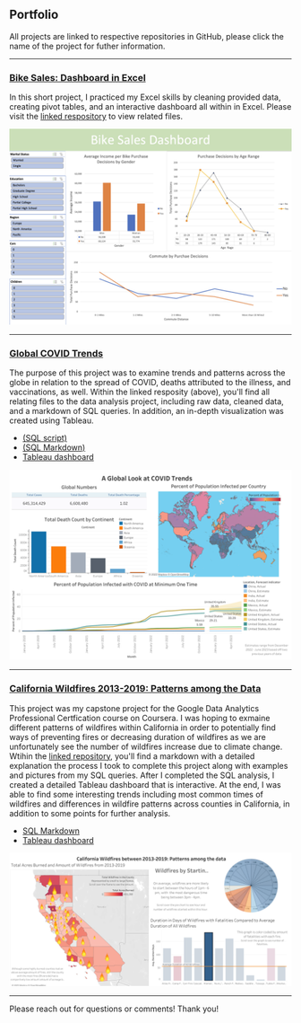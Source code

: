 ## Portfolio

All projects are linked to respective repositories in GitHub, please click the name of the project for futher information. 

---

### [Bike Sales: Dashboard in Excel](https://github.com/meschle/Bike-Sales-Excel-)

In this short project, I practiced my Excel skills by cleaning provided data, creating pivot tables, and an interactive dashboard all within in Excel. Please visit the [linked respository](https://github.com/meschle/Bike-Sales-Excel-) to view related files. 

<img src="images/Bike_Sales_Dashboard_SG.png?raw=true"/>

---

### [Global COVID Trends](https://github.com/meschle/COVID_Trends)


The purpose of this project was to examine trends and patterns across the globe in relation to the spread of COVID, deaths attributed to the illness, and vaccinations, as well. Within the linked resposity (above), you'll find all relating files to the data analysis project, including raw data, cleaned data, and a markdown of SQL queries. In addition, an in-depth visualization was created using Tableau. 
- [(SQL script)](COVID_Project.sql)
- [(SQL Markdown)](https://github.com/meschle/COVID_Trends/blob/9b9eba6891c1a5fe930b0243790eb822edeff856/COVID-markdown.md) 
- [Tableau dashboard](https://public.tableau.com/app/profile/megan.schlebecker/viz/GlobalCOVIDTrendsJan20-Nov22/GlobalCOVIDTrends)

<img src="images/Tab.COVID.dashboard.png?raw=true"/>

---

### [California Wildfires 2013-2019: Patterns among the Data](https://github.com/meschle/cal-wildfires-2013-2019)

This project was my capstone project for the Google Data Analytics Professional Certfication course on Coursera. I was hoping to exmaine different patterns of wildfires within California in order to potentially find ways of preventing fires or decreasing duration of wildfires as we are unfortunately see the number of wildfires increase due to climate change. Wtihin the [linked repository](https://github.com/meschle/cal-wildfires-2013-2019), you'll find a markdown with a detailed explanation the process I took to complete this project along with examples and pictures from my SQL queries. After I completed the SQL analysis, I created a detailed Tableau dashboard that is interactive. At the end, I was able to find some interesting trends including most common times of wildfires and differences in wildfire patterns across counties in California, in addition to some points for further analysis. 

- [SQL Markdown](CaliforniaWildfiresProject.md)
- [Tableau dashboard](https://public.tableau.com/views/ProjectWildfire/CaliforniaWildfiresbetween2013-2019Patternsamongthedata?:language=en-US&:display_count=n&:origin=viz_share_link)

<img src="images/California Wildfires between 2013-2019_ Patterns among the data.png?raw=true"/>


---

Please reach out for questions or comments! Thank you! 



